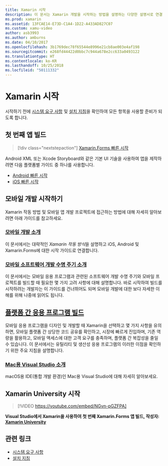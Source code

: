 ```yaml
---
title: Xamarin 시작
description: 이 문서는 Xamarin 개발을 시작하는 방법을 설명하는 다양한 설명서로 연결합니다. 연결된 콘텐츠에서는 첫 번째 앱을 빌드하는 방법을 설명하고, 모바일 개발에 대한 일반 소개를 제공하고, Xamarin University로 교육을 살펴봅니다.
ms.prod: xamarin
ms.assetid: 13FCAE14-E73D-C1A4-1D22-A433AD827C07
ms.custom: xamu-video
author: asb3993
ms.author: amburns
ms.date: 04/10/2017
ms.openlocfilehash: 3b1769dec78f65544e8996e21cb8ae003e4af198
ms.sourcegitcommit: e268fd44422d0bbc7c944a678e2cc633a0493122
ms.translationtype: HT
ms.contentlocale: ko-KR
ms.lasthandoff: 10/25/2018
ms.locfileid: "50111332"
---
```

# <a name="get-started-with-xamarin"></a>Xamarin 시작

시작하기 전에 [시스템 요구 사항](requirements.md) 및 [설치 지침](installation/index.md)을 확인하여 모든 항목을 사용할 준비가 되도록 합니다.

## <a name="build-your-first-app"></a>첫 번째 앱 빌드

> [!div class="nextstepaction"]
> [Xamarin.Forms 빠른 시작](~/xamarin-forms/get-started/hello-xamarin-forms/quickstart.md)

Android XML 또는 Xcode Storyboard와 같은 기본 UI 기술을 사용하여 앱을 제작하려면 다음 플랫폼별 가이드 중 하나를 사용합니다.

- [Android 빠른 시작](~/android/get-started/hello-android/hello-android-quickstart.md)
- [iOS 빠른 시작](~/ios/get-started/hello-ios/hello-ios-quickstart.md)

## <a name="getting-started-with-mobile-development"></a>모바일 개발 시작하기

Xamarin 작동 방법 및 모바일 앱 개발 프로젝트에 접근하는 방법에 대해 자세히 알아보려면 아래 가이드를 참고하세요.

### <a name="introduction-to-mobile-developmentcross-platformget-startedintroduction-to-mobile-developmentmd"></a>[모바일 개발 소개](~/cross-platform/get-started/introduction-to-mobile-development.md)

이 문서에서는 대략적인 *Xamarin 작동 방식*을 설명하고 iOS, Android 및 Xamarin.Forms에 대한 시작 가이드로 연결합니다.

### <a name="introduction-to-the-mobile-software-development-lifecyclecross-platformget-startedintroduction-to-mobile-sdlcmd"></a>[모바일 소프트웨어 개발 수명 주기 소개](~/cross-platform/get-started/introduction-to-mobile-sdlc.md)

이 문서에서는 모바일 응용 프로그램과 관련된 소프트웨어 개발 수명 주기와 모바일 프로젝트를 빌드할 때 필요한 몇 가지 고려 사항에 대해 설명합니다. 바로 시작하여 빌드를 시작하려는 개발자는 이 가이드를 건너뛰어도 되며 모바일 개발에 대한 보다 자세한 이해를 위해 나중에 읽어도 됩니다.

## <a name="building-cross-platform-applicationscross-platformapp-fundamentalsbuilding-cross-platform-applicationsindexmd"></a>[플랫폼 간 응용 프로그램 빌드](~/cross-platform/app-fundamentals/building-cross-platform-applications/index.md)

모바일 응용 프로그램을 디자인 및 개발할 때 Xamarin을 선택하고 몇 가지 사항을 유의하면, 모바일 플랫폼 간 상당한 코드 공유를 확인하고, 시장에 빠르게 진입하며, 기존 역량을 활용하고, 모바일 액세스에 대한 고객 요구를 충족하며, 플랫폼 간 복잡성을 줄일 수 있습니다.&nbsp;이 문서에서는 유틸리티 및 생산성 응용 프로그램의 이러한 이점을 확인하기 위한 주요 지침을 설명합니다.

### <a name="introducing-visual-studio-for-machttpsdocsmicrosoftcomvisualstudiomac"></a>[Mac용 Visual Studio 소개](https://docs.microsoft.com/visualstudio/mac/)

macOS용 IDE(통합 개발 환경)인 Mac용 Visual Studio에 대해 자세히 알아보세요.

## <a name="get-started-with-xamarin-university"></a>Xamarin University 시작

> [!VIDEO https://youtube.com/embed/NGvn-pGZFPA]

**Visual Studio에서 Xamarin을 사용하여 첫 번째 Xamarin.Forms 앱 빌드, 작성자: [Xamarin University](https://university.xamarin.com)**

## <a name="related-links"></a>관련 링크

- [시스템 요구 사항](requirements.md)
- [설치 지침](~/cross-platform/get-started/installation/index.md)
